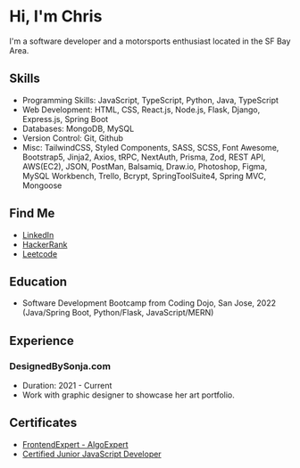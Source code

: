 # Hi, I'm Chris

I'm a software developer and a motorsports enthusiast located in the SF Bay Area. 

## Skills

- Programming Skills: JavaScript, TypeScript, Python, Java, TypeScript
- Web Development: HTML, CSS, React.js, Node.js, Flask, Django, Express.js, Spring Boot
- Databases: MongoDB, MySQL
- Version Control: Git, Github
- Misc: TailwindCSS, Styled Components, SASS, SCSS, Font Awesome, Bootstrap5, Jinja2, Axios, tRPC, NextAuth, Prisma, Zod, REST API, AWS(EC2), JSON, PostMan, Balsamiq, Draw.io, Photoshop, Figma, MySQL Workbench, Trello, Bcrypt, SpringToolSuite4, Spring MVC, Mongoose
  
## Find Me
- [LinkedIn](https://www.linkedin.com/in/chrishoganjr/)
- [HackerRank](https://www.hackerrank.com/cHogan)
- [Leetcode](https://leetcode.com/u/ChrisHogan/)

## Education
- Software Development Bootcamp from Coding Dojo, San Jose, 2022 (Java/Spring Boot, Python/Flask, JavaScript/MERN)

## Experience

### DesignedBySonja.com
- Duration: 2021 - Current
- Work with graphic designer to showcase her art portfolio.

## Certificates
- [FrontendExpert - AlgoExpert](https://certificate.algoexpert.io/FrontendExpert%20Certificate%20FE-9a9273efc0)
- [Certified Junior JavaScript Developer](https://certificates.dev/c/9e80d629-a3f8-454d-8e17-0ac579975225)
